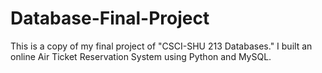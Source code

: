 # Database-Final-Project

This is a copy of my final project of "CSCI-SHU 213 Databases." I built an online Air Ticket Reservation System using Python and MySQL.
